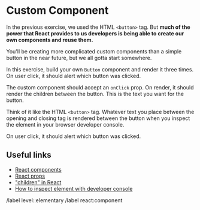 # Custom Component

In the previous exercise, we used the HTML `<button>` tag. But **much of the power that React provides to us developers is being able to create our own components and reuse them.**

You'll be creating more complicated custom components than a simple button in the near future, but we all gotta start somewhere.

In this exercise, build your own `Button` component and render it three times. On user click, it should alert which button was clicked.

The custom component should accept an `onClick` prop. On render, it should render the children between the button. This is the text you want for the button.

Think of it like the HTML `<button>` tag. Whatever text you place between the opening and closing tag is rendered between the button when you inspect the element in your browser developer console.

On user click, it should alert which button was clicked.

## Useful links

- [React components](https://react.dev/learn/importing-and-exporting-components)
- [React props](https://react.dev/learn/passing-props-to-a-component)
- ["children" in React](https://stackoverflow.com/questions/49706823/what-is-this-props-children-and-when-you-should-use-it)
- [How to inspect element with developer console](https://www.browserstack.com/guide/inspect-element-in-chrome)

/label level::elementary
/label react:component
